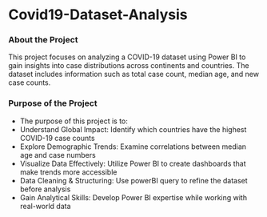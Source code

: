 # Covid19-Dataset-Analysis

### About the Project
This project focuses on analyzing a COVID-19 dataset using Power BI to gain insights into case distributions across continents and countries. The dataset includes information such as total case count, median age, and new case counts.

### Purpose of the Project
* The purpose of this project is to:
* Understand Global Impact: Identify which countries have the highest COVID-19 case counts
* Explore Demographic Trends: Examine correlations between median age and case numbers
* Visualize Data Effectively: Utilize Power BI to create dashboards that make trends more accessible
* Data Cleaning & Structuring: Use powerBI query to refine the dataset before analysis
* Gain Analytical Skills: Develop Power BI expertise while working with real-world data

